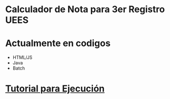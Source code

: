 # Calculador de Nota para 3er Registro UEES

# Actualmente en codigos
* HTML/JS
* Java
* Batch

# [Tutorial para Ejecución](https://goo.gl/SsAhv)
